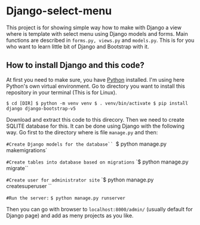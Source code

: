 # Django-select-menu
This project is for showing simple way how to make with Django a view where is template with select menu using Django models and forms. Main functions are described in `forms.py, views.py` and `models.py`. This is for you who want to learn little bit of Django and Bootstrap with it.

## How to install Django and this code?
At first you need to make sure, you have [Python](https://python.org) installed. I'm using here Python's own virtual environment. Go to directory you want to install this repository in your terminal (This is for Linux).

`$ cd [DIR]
$ python -m venv venv
$ . venv/bin/activate
$ pip install django django-bootstrap-v5`

Download and extract this code to this direcory. Then we need to create SQLITE database for this. It can be done using Django with the following way. Go first to the directory where is file `manage.py` and then:

`#Create Django models for the database``
`$ python manage.py makemigrations`

`#Create tables into database based on migrations`
`$ python manage.py migrate``

`#Create user for administrator site`
`$ python manage.py createsuperuser ``

`#Run the server:`
`$ python manage.py runserver`

Then you can go with browser to `localhost:8000/admin/` (usually default for Django page) and add as meny projects as you like.
